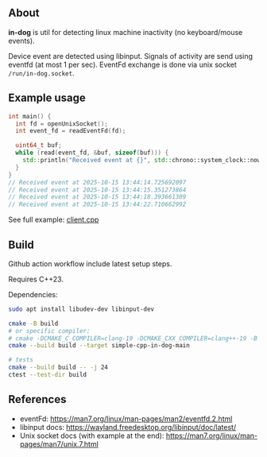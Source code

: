 ## About

**in-dog** is util for detecting linux machine inactivity (no keyboard/mouse events).

Device event are detected using libinput. Signals of activity are send using eventfd (at most 1 per sec).
EventFd exchange is done via unix socket `/run/in-dog.socket`.

## Example usage

```c++
int main() {
  int fd = openUnixSocket();
  int event_fd = readEventFd(fd);

  uint64_t buf;
  while (read(event_fd, &buf, sizeof(buf))) {
    std::println("Received event at {}", std::chrono::system_clock::now());
  }
}
// Received event at 2025-10-15 13:44:14.725692097
// Received event at 2025-10-15 13:44:15.351273864
// Received event at 2025-10-15 13:44:18.393661309
// Received event at 2025-10-15 13:44:22.710662992
```

See full example: [client.cpp](./src/simple_cpp/in_dog/client.cpp)

## Build

Github action workflow include latest setup steps.

Requires C++23.

Dependencies:
```bash
sudo apt install libudev-dev libinput-dev
```

```bash
cmake -B build
# or specific compiler:
# cmake -DCMAKE_C_COMPILER=clang-19 -DCMAKE_CXX_COMPILER=clang++-19 -B build
cmake --build build --target simple-cpp-in-dog-main

# tests
cmake --build build -- -j 24
ctest --test-dir build
```

## References

* eventFd: https://man7.org/linux/man-pages/man2/eventfd.2.html
* libinput docs: https://wayland.freedesktop.org/libinput/doc/latest/
* Unix socket docs (with example at the end): https://man7.org/linux/man-pages/man7/unix.7.html